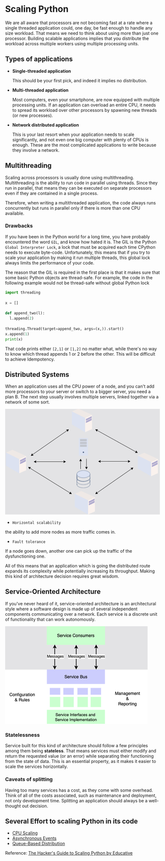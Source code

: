 # Scaling Python

We are all aware that processors are not becoming fast at a rate where a single threaded application could, one day, be fast enough to handle any size workload.
That means we need to think about using more than just one processor.
Building scalable applications implies that you distribute the workload across multiple workers using multiple processing units.

## Types of applications

- **Single-threaded application**

  This should be your first pick, and indeed it implies no distribution.

- **Multi-threaded application**

  Most computers, even your smartphone, are now equipped with multiple processing units.
  If an application can overload an entire CPU, it needs to spread its workload over other processors by spawning new threads (or new processes).

- **Network distributed application**

  This is your last resort when your application needs to scale significantly,
  and not even one big computer with plenty of CPUs is enough.
  These are the most complicated applications to write because they involve a network.

## Multithreading

Scaling across processors is usually done using multithreading.
Multithreading is the ability to run code in parallel using threads.
Since they run in parallel, that means they can be executed on separate processors even if they are contained in a single process.

Therefore, when writing a multithreaded application, the code always runs concurrently but runs in parallel only if there is more than one CPU available.

### Drawbacks

If you have been in the Python world for a long time, you have probably encountered the word `GIL`, and know how hated it is.
The GIL is the Python `Global Interpreter Lock`, a lock that must be acquired each time CPython needs to execute byte-code.
Unfortunately, this means that if you try to scale your application by making it run multiple threads, this global lock always limits the performance of your code.

The reason that the GIL is required in the first place is that it makes sure that some basic Python objects are thread-safe.
For example, the code in the following example would not be thread-safe without global Python lock

```python
import threading

x = []

def append_two(l):
  l.append(2)

threading.Thread(target=append_two, args=(x,)).start()
x.append(1)
print(x)
```

That code prints either `[2,1]` or `[1,2]` no matter what,
while there's no way to know which thread appends 1 or 2 before the other.
This will be difficult to achieve Idempotency.

## Distributed Systems

When an application uses all the CPU power of a node, and you can't add more processors to your server or switch to a bigger server, you need a plan B.
The next step usually involves multiple servers, linked together via a network of some sort.

![distributed systems](pics/distributed-systems.png)

- `Horizontal scalability`

the ability to add more nodes as more traffic comes in.

- `Fault tolerance`

If a node goes down, another one can pick up the traffic of the dysfunctioning one.

All of this means that an application which is going the distributed route expands its complexity while potentially increasing its throughput.
Making this kind of architecture decision requires great wisdom.

## Service-Oriented Architecture

If you've never heard of it, service-oriented architecture is an architectural style where a software design is made up of several independent components communicating over a network.
Each service is a discrete unit of functionality that can work autonomously.

![service-oriented architecture](pics/service-oriented-architecture.png)

### Statelessness

Service built for this kind of architecture should follow a few principles among them being **stateless**.
That means services must either modify and return the requested value (or an error) while separating their functioning from the state of data.
This is an essential property, as it makes it easier to scale the services horizontally.

### Caveats of splitting

Having too many services has a cost, as they come with some overhead.
Think of all of the costs associated, such as maintenance and deployment, not only development time.
Splitting an application should always be a well-thought out decision.

## Several Effort to scaling Python in its code

- [CPU Scaling](cpu-scaling/README.md)
- [Asynchronous Events](async-solution/README.md)
- [Queue-Based Distribution](queue-distribution/README.md)

Reference: [The Hacker's Guide to Scaling Python by Educative](https://www.educative.io/courses/hackers-guide-scaling-python)
